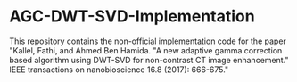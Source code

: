 # AGC-DWT-SVD-Implementation
This repository contains the non-official implementation code for the paper "Kallel, Fathi, and Ahmed Ben Hamida. "A new adaptive gamma correction based algorithm using DWT-SVD for non-contrast CT image enhancement." IEEE transactions on nanobioscience 16.8 (2017): 666-675."
